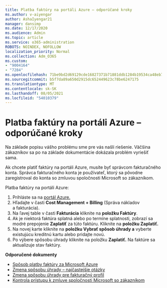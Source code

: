 ```yaml
---
title: Platba faktúry na portáli Azure – odporúčané kroky
ms.author: v-aiyengar
author: AshaIyengar21
manager: dansimp
ms.date: 12/17/2020
ms.audience: Admin
ms.topic: article
ms.service: o365-administration
ROBOTS: NOINDEX, NOFOLLOW
localization_priority: Normal
ms.collection: Adm_O365
ms.custom:
- "9004164"
- "7284"
ms.openlocfilehash: 71be9bd2d69129cde16827371b71881ddb1284b19534ca48eb7079e761bdcff8
ms.sourcegitcommit: b5f7da89a650d2915dc652449623c78be6247175
ms.translationtype: MT
ms.contentlocale: sk-SK
ms.lasthandoff: 08/05/2021
ms.locfileid: "54010379"
---
```

# <a name="pay-invoice-in-azure-portal---recommended-steps"></a>Platba faktúry na portáli Azure – odporúčané kroky

Na základe popisu vášho problému sme pre vás našli riešenie. Väčšina zákazníkov sa po na základe dokumentácie dokázala problém vyriešiť sama.

Ak chcete platiť faktúry na portáli Azure, musíte byť správcom fakturačného konta. Správca fakturačného konta je používateľ, ktorý sa pôvodne zaregistroval do konta so zmluvou spoločnosti Microsoft so zákazníkom. 

Platba faktúry na portáli Azure: 

1. Prihláste sa na [portál Azure.](https://portal.azure.com/)
1. Hľadajte v časti **Cost Management + Billing** (Správa nákladov a fakturácia).
1. Na ľavej table v časti **Fakturácia** kliknite na **položku Faktúry**.
1. Ak je niektorá faktúra splatná alebo po termíne splatnosti, zobrazí sa modré prepojenie **Zaplatiť** za túto faktúru. Kliknite na **položku Zaplatiť.**
1. Na novej karte kliknite na **položku Vybrať spôsob úhrady a** vyberte existujúcu kreditnú kartu alebo pridajte novú.
1. Po výbere spôsobu úhrady kliknite na položku **Zaplatiť.**
Na faktúre sa aktualizuje stav faktúry.

**Odporučené dokumenty**

- [Spôsob platby faktúry za Microsoft Azure](https://docs.microsoft.com/azure/cost-management-billing/understand/pay-bill)
- [Zmena spôsobu úhrady – najčastejšie otázky](https://docs.microsoft.com/azure/billing/billing-how-to-change-credit-card?WT.mc_id=Portal-Microsoft_Azure_Support#frequently-asked-questions)
- [Zmena spôsobu úhrady pre fakturačný profil](https://docs.microsoft.com/azure/cost-management-billing/manage/change-credit-card?WT.mc_id=Portal-Microsoft_Azure_Support#manage-credit-cards-for-a-microsoft-customer-agreement)
- [Kontrola prístupu k zmluve spoločnosti Microsoft so zákazníkom](https://docs.microsoft.com/azure/cost-management-billing/manage/change-credit-card?WT.mc_id=Portal-Microsoft_Azure_Support%22%20%5Cl%20%22manage-credit-cards-for-a-microsoft-customer-agreement%22%20%5Ct%20%22_blank#check-the-type-of-your-account)